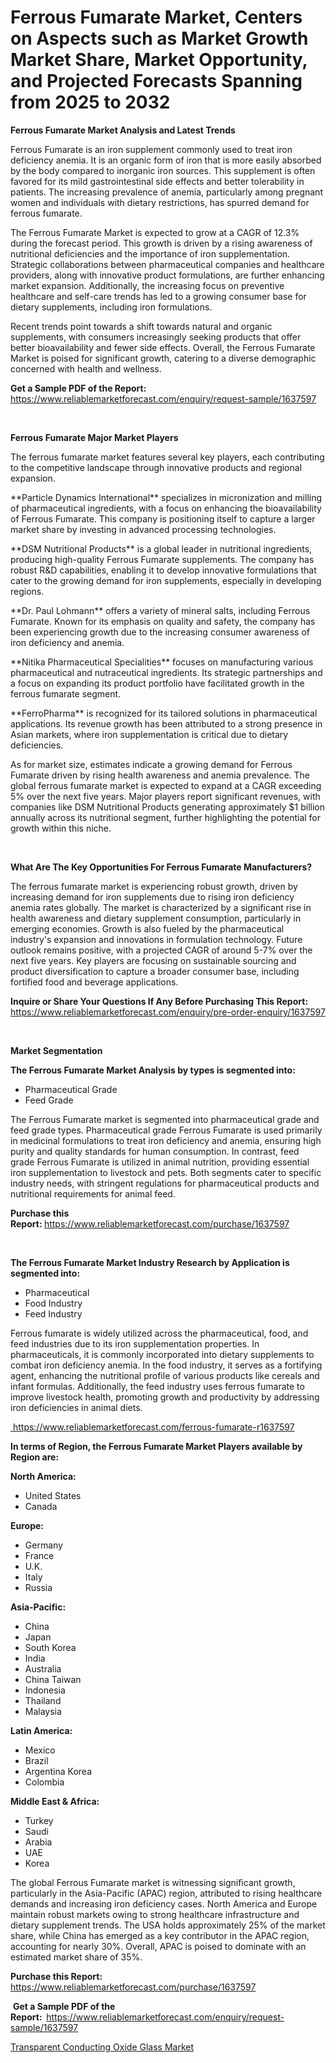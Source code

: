 <p><h1>Ferrous Fumarate Market, Centers on Aspects such as Market Growth Market Share, Market Opportunity, and Projected Forecasts Spanning from 2025 to 2032</h1></p><p><strong>Ferrous Fumarate Market Analysis and Latest Trends</strong></p>
<p><p>Ferrous Fumarate is an iron supplement commonly used to treat iron deficiency anemia. It is an organic form of iron that is more easily absorbed by the body compared to inorganic iron sources. This supplement is often favored for its mild gastrointestinal side effects and better tolerability in patients. The increasing prevalence of anemia, particularly among pregnant women and individuals with dietary restrictions, has spurred demand for ferrous fumarate.</p><p>The Ferrous Fumarate Market is expected to grow at a CAGR of 12.3% during the forecast period. This growth is driven by a rising awareness of nutritional deficiencies and the importance of iron supplementation. Strategic collaborations between pharmaceutical companies and healthcare providers, along with innovative product formulations, are further enhancing market expansion. Additionally, the increasing focus on preventive healthcare and self-care trends has led to a growing consumer base for dietary supplements, including iron formulations. </p><p>Recent trends point towards a shift towards natural and organic supplements, with consumers increasingly seeking products that offer better bioavailability and fewer side effects. Overall, the Ferrous Fumarate Market is poised for significant growth, catering to a diverse demographic concerned with health and wellness.</p></p>
<p><strong>Get a Sample PDF of the Report:&nbsp;</strong> <a href="https://www.reliablemarketforecast.com/enquiry/request-sample/1637597?utm_campaign=1888&utm_medium=2&utm_source=Github&utm_content=ia&utm_term=31012025&utm_id=ferrous-fumarate">https://www.reliablemarketforecast.com/enquiry/request-sample/1637597</a></p>
<p>&nbsp;</p>
<p><strong>Ferrous Fumarate Major Market Players</strong></p>
<p><p>The ferrous fumarate market features several key players, each contributing to the competitive landscape through innovative products and regional expansion. </p><p>**Particle Dynamics International** specializes in micronization and milling of pharmaceutical ingredients, with a focus on enhancing the bioavailability of Ferrous Fumarate. This company is positioning itself to capture a larger market share by investing in advanced processing technologies.</p><p>**DSM Nutritional Products** is a global leader in nutritional ingredients, producing high-quality Ferrous Fumarate supplements. The company has robust R&D capabilities, enabling it to develop innovative formulations that cater to the growing demand for iron supplements, especially in developing regions.</p><p>**Dr. Paul Lohmann** offers a variety of mineral salts, including Ferrous Fumarate. Known for its emphasis on quality and safety, the company has been experiencing growth due to the increasing consumer awareness of iron deficiency and anemia.</p><p>**Nitika Pharmaceutical Specialities** focuses on manufacturing various pharmaceutical and nutraceutical ingredients. Its strategic partnerships and a focus on expanding its product portfolio have facilitated growth in the ferrous fumarate segment.</p><p>**FerroPharma** is recognized for its tailored solutions in pharmaceutical applications. Its revenue growth has been attributed to a strong presence in Asian markets, where iron supplementation is critical due to dietary deficiencies.</p><p>As for market size, estimates indicate a growing demand for Ferrous Fumarate driven by rising health awareness and anemia prevalence. The global ferrous fumarate market is expected to expand at a CAGR exceeding 5% over the next five years. Major players report significant revenues, with companies like DSM Nutritional Products generating approximately $1 billion annually across its nutritional segment, further highlighting the potential for growth within this niche.</p></p>
<p>&nbsp;</p>
<p><strong>What Are The Key Opportunities For Ferrous Fumarate Manufacturers?</strong></p>
<p><p>The ferrous fumarate market is experiencing robust growth, driven by increasing demand for iron supplements due to rising iron deficiency anemia rates globally. The market is characterized by a significant rise in health awareness and dietary supplement consumption, particularly in emerging economies. Growth is also fueled by the pharmaceutical industry's expansion and innovations in formulation technology. Future outlook remains positive, with a projected CAGR of around 5-7% over the next five years. Key players are focusing on sustainable sourcing and product diversification to capture a broader consumer base, including fortified food and beverage applications.</p></p>
<p><strong>Inquire or Share Your Questions If Any Before Purchasing This Report:</strong> <a href="https://www.reliablemarketforecast.com/enquiry/pre-order-enquiry/1637597?utm_campaign=1888&utm_medium=2&utm_source=Github&utm_content=ia&utm_term=31012025&utm_id=ferrous-fumarate">https://www.reliablemarketforecast.com/enquiry/pre-order-enquiry/1637597</a></p>
<p>&nbsp;</p>
<p><strong>Market Segmentation</strong></p>
<p><strong>The Ferrous Fumarate Market Analysis by types is segmented into:</strong></p>
<p><ul><li>Pharmaceutical Grade</li><li>Feed Grade</li></ul></p>
<p><p>The Ferrous Fumarate market is segmented into pharmaceutical grade and feed grade types. Pharmaceutical grade Ferrous Fumarate is used primarily in medicinal formulations to treat iron deficiency and anemia, ensuring high purity and quality standards for human consumption. In contrast, feed grade Ferrous Fumarate is utilized in animal nutrition, providing essential iron supplementation to livestock and pets. Both segments cater to specific industry needs, with stringent regulations for pharmaceutical products and nutritional requirements for animal feed.</p></p>
<p><strong>Purchase this Report:&nbsp;</strong><a href="https://www.reliablemarketforecast.com/purchase/1637597?utm_campaign=1888&utm_medium=2&utm_source=Github&utm_content=ia&utm_term=31012025&utm_id=ferrous-fumarate">https://www.reliablemarketforecast.com/purchase/1637597</a></p>
<p>&nbsp;</p>
<p><strong>The Ferrous Fumarate Market Industry Research by Application is segmented into:</strong></p>
<p><ul><li>Pharmaceutical</li><li>Food Industry</li><li>Feed Industry</li></ul></p>
<p><p>Ferrous fumarate is widely utilized across the pharmaceutical, food, and feed industries due to its iron supplementation properties. In pharmaceuticals, it is commonly incorporated into dietary supplements to combat iron deficiency anemia. In the food industry, it serves as a fortifying agent, enhancing the nutritional profile of various products like cereals and infant formulas. Additionally, the feed industry uses ferrous fumarate to improve livestock health, promoting growth and productivity by addressing iron deficiencies in animal diets.</p></p>
<p><a href="https://www.reliablemarketforecast.com/ferrous-fumarate-r1637597?utm_campaign=1888&utm_medium=2&utm_source=Github&utm_content=ia&utm_term=31012025&utm_id=ferrous-fumarate">&nbsp;https://www.reliablemarketforecast.com/ferrous-fumarate-r1637597</a></p>
<p><strong>In terms of Region, the Ferrous Fumarate Market Players available by Region are:</strong></p>
<p>
    <p> <strong> North America: </strong>
        <ul>
            <li>United States</li>
            <li>Canada</li>
        </ul>
        </p> 
    <p> <strong> Europe: </strong>
        <ul>
            <li>Germany</li>
            <li>France</li>
            <li>U.K.</li>
            <li>Italy</li>
            <li>Russia</li>
        </ul>
        </p> 
    <p> <strong> Asia-Pacific: </strong>
        <ul>
            <li>China</li>
            <li>Japan</li>
            <li>South Korea</li>
            <li>India</li>
            <li>Australia</li>
            <li>China Taiwan</li>
            <li>Indonesia</li>
            <li>Thailand</li>
            <li>Malaysia</li>
        </ul>
        </p> 
    <p> <strong> Latin America: </strong>
        <ul>
            <li>Mexico</li>
            <li>Brazil</li>
            <li>Argentina Korea</li>
            <li>Colombia</li>
        </ul>
        </p> 
    <p> <strong> Middle East & Africa: </strong>
        <ul>
            <li>Turkey</li>
            <li>Saudi</li>
            <li>Arabia</li>
            <li>UAE</li>
            <li>Korea</li>
        </ul>
    </p>
    </p>
<p><p>The global Ferrous Fumarate market is witnessing significant growth, particularly in the Asia-Pacific (APAC) region, attributed to rising healthcare demands and increasing iron deficiency cases. North America and Europe maintain robust markets owing to strong healthcare infrastructure and dietary supplement trends. The USA holds approximately 25% of the market share, while China has emerged as a key contributor in the APAC region, accounting for nearly 30%. Overall, APAC is poised to dominate with an estimated market share of 35%.</p></p>
<p><strong>Purchase this Report: </strong><a href="https://www.reliablemarketforecast.com/purchase/1637597?utm_campaign=1888&utm_medium=2&utm_source=Github&utm_content=ia&utm_term=31012025&utm_id=ferrous-fumarate">https://www.reliablemarketforecast.com/purchase/1637597</a></p>
<p>&nbsp;<strong>Get a Sample PDF of the Report:&nbsp;&nbsp;</strong><a href="https://www.reliablemarketforecast.com/enquiry/request-sample/1637597?utm_campaign=1888&utm_medium=2&utm_source=Github&utm_content=ia&utm_term=31012025&utm_id=ferrous-fumarate">https://www.reliablemarketforecast.com/enquiry/request-sample/1637597</a></p>
<p><strong></strong></p>
<p><p><a href="https://github.com/gulaimolin/Market-Research-Report-List-7/blob/main/transparent-conducting-oxide-glass-market.md?utm_campaign=1888&utm_medium=2&utm_source=Github&utm_content=ia&utm_term=31012025&utm_id=ferrous-fumarate">Transparent Conducting Oxide Glass Market</a></p></p>